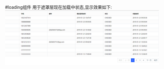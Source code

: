 #loading组件
用于遮罩层现在加载中状态,显示效果如下:     
![avatar](https://raw.githubusercontent.com/2301887641/js-dataGrid/master/1.gif)
